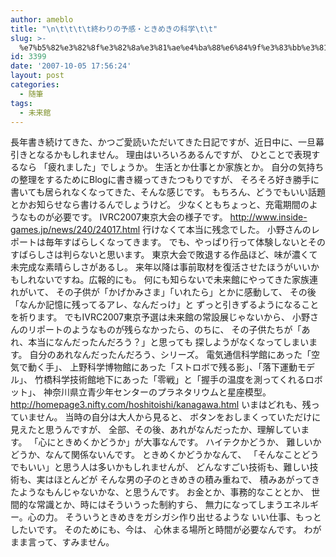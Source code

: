 ```yaml
---
author: ameblo
title: "\n\t\t\t\t終わりの予感・ときめきの科学\t\t"
slug: >-
  %e7%b5%82%e3%82%8f%e3%82%8a%e3%81%ae%e4%ba%88%e6%84%9f%e3%83%bb%e3%81%a8%e3%81%8d%e3%82%81%e3%81%8d%e3%81%ae%e7%a7%91%e5%ad%a6
id: 3399
date: '2007-10-05 17:56:24'
layout: post
categories:
  - 随筆
tags:
  - 未来館
---
```


長年書き続けてきた、かつご愛読いただいてきた日記ですが、近日中に、一旦幕 引きとなるかもしれません。 理由はいろいろあるんですが、 ひとことで表現するなら 「疲れました」でしょうか。 生活とか仕事とか家族とか。 自分の気持ちの整理をするためにBlogに書き綴ってきたつもりですが、 そろそろ好き勝手に書いても居られなくなってきた、そんな感じです。 もちろん、どうでもいい話題とかお知らせなら書けるんでしょうけど。 少なくともちょっと、充電期間のようなものが必要です。 IVRC2007東京大会の様子です。 http://www.inside-games.jp/news/240/24017.html 行けなくて本当に残念でした。 小野さんのレポートは毎年すばらしくなってきます。 でも、やっぱり行って体験しないとそのすばらしさは判らないと思います。 東京大会で敗退する作品ほど、味が濃くて未完成な素晴らしさがあるし。 来年以降は事前取材を復活させたほうがいいかもしれないですね。広報的にも。 何にも知らないで未来館にやってきた家族連れがいて、 その子供が「かげかみさま」「いれたら」とかに感動して、 その後「なんか記憶に残ってるアレ、なんだっけ」と ずっと引きずるようになることを祈ります。 でもIVRC2007東京予選は未来館の常設展じゃないから、 小野さんのリポートのようなものが残らなかったら、のちに、 その子供たちが「あれ、本当になんだったんだろう？」と思っても 探しようがなくなってしまいます。 自分のあれなんだったんだろう、シリーズ。 電気通信科学館にあった「空気で動く手」、 上野科学博物館にあった「ストロボで残る影」、「落下運動モデル」、 竹橋科学技術館地下にあった「零戦」と「握手の温度を測ってくれるロボット」、 神奈川県立青少年センターのプラネタリウムと星座模型。 http://homepage3.nifty.com/hoshitoishi/kanagawa.html いまはどれも、残っていません。 当時の自分は大人から見ると、 ボタンをおしまくっていただけに見えたと思うんですが、 全部、その後、あれがなんだったか、理解しています。 「心にときめくかどうか」が大事なんです。 ハイテクかどうか、 難しいかどうか、なんて関係ないんです。 ときめくかどうかなんて、 「そんなことどうでもいい」と思う人は多いかもしれませんが、 どんなすごい技術も、難しい技術も、実はほとんどが そんな男の子のときめきの積み重ねで、 積みあがってきたようなもんじゃないかな、と思うんです。 お金とか、事務的なこととか、 世間的な常識とか、時にはそういうった制約すら、 無力になってしまうエネルギー。心の力。 そういうときめきをガシガシ作り出せるような いい仕事、もっとしたいです。 そのためにも、今は、 心休まる場所と時間が必要なんです。 わがまま言って、すみません。